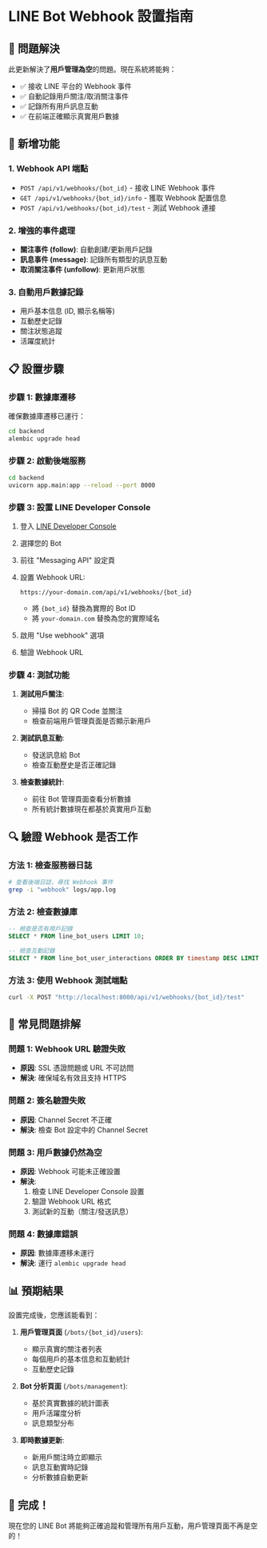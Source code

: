 # LINE Bot Webhook 設置指南

## 🎯 問題解決
此更新解決了**用戶管理為空**的問題。現在系統將能夠：
- ✅ 接收 LINE 平台的 Webhook 事件
- ✅ 自動記錄用戶關注/取消關注事件  
- ✅ 記錄所有用戶訊息互動
- ✅ 在前端正確顯示真實用戶數據

## 🔧 新增功能

### 1. Webhook API 端點
- `POST /api/v1/webhooks/{bot_id}` - 接收 LINE Webhook 事件
- `GET /api/v1/webhooks/{bot_id}/info` - 獲取 Webhook 配置信息
- `POST /api/v1/webhooks/{bot_id}/test` - 測試 Webhook 連接

### 2. 增強的事件處理
- **關注事件 (follow)**: 自動創建/更新用戶記錄
- **訊息事件 (message)**: 記錄所有類型的訊息互動
- **取消關注事件 (unfollow)**: 更新用戶狀態

### 3. 自動用戶數據記錄
- 用戶基本信息 (ID, 顯示名稱等)
- 互動歷史記錄
- 關注狀態追蹤
- 活躍度統計

## 📋 設置步驟

### 步驟 1: 數據庫遷移
確保數據庫遷移已運行：
```bash
cd backend
alembic upgrade head
```

### 步驟 2: 啟動後端服務
```bash
cd backend
uvicorn app.main:app --reload --port 8000
```

### 步驟 3: 設置 LINE Developer Console

1. 登入 [LINE Developer Console](https://developers.line.biz/)
2. 選擇您的 Bot
3. 前往 "Messaging API" 設定頁
4. 設置 Webhook URL:
   ```
   https://your-domain.com/api/v1/webhooks/{bot_id}
   ```
   - 將 `{bot_id}` 替換為實際的 Bot ID
   - 將 `your-domain.com` 替換為您的實際域名

5. 啟用 "Use webhook" 選項
6. 驗證 Webhook URL

### 步驟 4: 測試功能

1. **測試用戶關注**:
   - 掃描 Bot 的 QR Code 並關注
   - 檢查前端用戶管理頁面是否顯示新用戶

2. **測試訊息互動**:
   - 發送訊息給 Bot
   - 檢查互動歷史是否正確記錄

3. **檢查數據統計**:
   - 前往 Bot 管理頁面查看分析數據
   - 所有統計數據現在都基於真實用戶互動

## 🔍 驗證 Webhook 是否工作

### 方法 1: 檢查服務器日誌
```bash
# 查看後端日誌，尋找 Webhook 事件
grep -i "webhook" logs/app.log
```

### 方法 2: 檢查數據庫
```sql
-- 檢查是否有用戶記錄
SELECT * FROM line_bot_users LIMIT 10;

-- 檢查互動記錄
SELECT * FROM line_bot_user_interactions ORDER BY timestamp DESC LIMIT 10;
```

### 方法 3: 使用 Webhook 測試端點
```bash
curl -X POST "http://localhost:8000/api/v1/webhooks/{bot_id}/test"
```

## 🚨 常見問題排解

### 問題 1: Webhook URL 驗證失敗
- **原因**: SSL 憑證問題或 URL 不可訪問
- **解決**: 確保域名有效且支持 HTTPS

### 問題 2: 簽名驗證失敗
- **原因**: Channel Secret 不正確
- **解決**: 檢查 Bot 設定中的 Channel Secret

### 問題 3: 用戶數據仍然為空
- **原因**: Webhook 可能未正確設置
- **解決**: 
  1. 檢查 LINE Developer Console 設置
  2. 驗證 Webhook URL 格式
  3. 測試新的互動（關注/發送訊息）

### 問題 4: 數據庫錯誤
- **原因**: 數據庫遷移未運行
- **解決**: 運行 `alembic upgrade head`

## 📊 預期結果

設置完成後，您應該能看到：

1. **用戶管理頁面** (`/bots/{bot_id}/users`):
   - 顯示真實的關注者列表
   - 每個用戶的基本信息和互動統計
   - 互動歷史記錄

2. **Bot 分析頁面** (`/bots/management`):
   - 基於真實數據的統計圖表
   - 用戶活躍度分析
   - 訊息類型分布

3. **即時數據更新**:
   - 新用戶關注時立即顯示
   - 訊息互動實時記錄
   - 分析數據自動更新

## 🎉 完成！

現在您的 LINE Bot 將能夠正確追蹤和管理所有用戶互動，用戶管理頁面不再是空的！